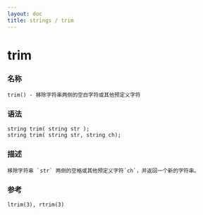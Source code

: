 ```yaml
---
layout: doc
title: strings / trim
---
```

# trim

### 名称

    trim() - 移除字符串两侧的空白字符或其他预定义字符

### 语法

    string trim( string str );
    string trim( string str, string ch);

### 描述

    移除字符串 `str` 两侧的空格或其他预定义字符`ch`，并返回一个新的字符串。

### 参考

    ltrim(3), rtrim(3)
